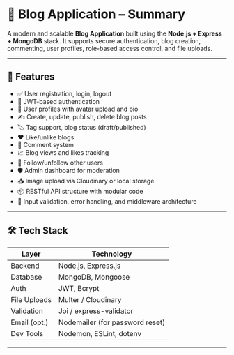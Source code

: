 # 📰 Blog Application – Summary

A modern and scalable **Blog Application** built using the **Node.js + Express + MongoDB** stack. It supports secure authentication, blog creation, commenting, user profiles, role-based access control, and file uploads.

---

## 🚀 Features

- ✅ User registration, login, logout
- 🔐 JWT-based authentication
- 👤 User profiles with avatar upload and bio
- ✍️ Create, update, publish, delete blog posts
- 🏷️ Tag support, blog status (draft/published)
- ❤️ Like/unlike blogs
- 💬 Comment system
- 📈 Blog views and likes tracking
- 👥 Follow/unfollow other users
- 🛡️ Admin dashboard for moderation
- 📤 Image upload via Cloudinary or local storage
- 📦 RESTful API structure with modular code
- 📄 Input validation, error handling, and middleware architecture

---

## 🛠️ Tech Stack

| Layer        | Technology                      |
| ------------ | ------------------------------- |
| Backend      | Node.js, Express.js             |
| Database     | MongoDB, Mongoose               |
| Auth         | JWT, Bcrypt                     |
| File Uploads | Multer / Cloudinary             |
| Validation   | Joi / express-validator         |
| Email (opt.) | Nodemailer (for password reset) |
| Dev Tools    | Nodemon, ESLint, dotenv         |

---
